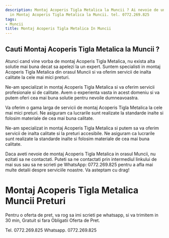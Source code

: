 ```yaml
---
description: Montaj Acoperis Tigla Metalica la Muncii ? Ai nevoie de un profesionist
  in Montaj Acoperis Tigla Metalica la Muncii. tel. 0772.269.825
tags:
- Muncii
title: Montaj Acoperis Tigla Metalica In Muncii
---
```



## Cauti Montaj Acoperis Tigla Metalica la Muncii ?

Atunci cand vine vorba de montaj Acoperis Tigla Metalica, nu exista alta solutie mai buna decat sa apelezi la un expert. Suntem specialisti in montaj Acoperis Tigla Metalica din orasul Muncii si va oferim servicii de inalta calitate la cele mai mici preturi. 

Ne-am specializat in montaj Acoperis Tigla Metalica si va oferim servicii profesionale si de calitate. Avem o experienta vasta in acest domeniu si va putem oferi cea mai buna solutie pentru nevoile dumneavoastra.

Va oferim o gama larga de servicii de montaj Acoperis Tigla Metalica la cele mai mici preturi. Ne asiguram ca lucrarile sunt realizate la standarde inalte si folosim materiale de cea mai buna calitate. 

Ne-am specializat in montaj Acoperis Tigla Metalica si putem sa va oferim servicii de inalta calitate si la preturi accesibile. Ne asiguram ca lucrarile sunt realizate la standarde inalte si folosim materiale de cea mai buna calitate.

Daca aveti nevoie de montaj Acoperis Tigla Metalica in orasul Muncii, nu ezitati sa ne contactati. Puteti sa ne contactati prin intermediul linkului de mai sus sau sa ne scrieti pe WhatsApp: 0772.269.825 pentru a afla mai multe detalii despre serviciile noastre. Va asteptam cu drag!

# Montaj Acoperis Tigla Metalica Muncii Preturi
Pentru o oferta de pret, va rog sa imi scrieti pe whatsapp, si va trimitem in 30 min, Gratuit si fara Obligatii Oferta de Pret.

Tel. 0772.269.825
Whatsapp. 0772.269.825
